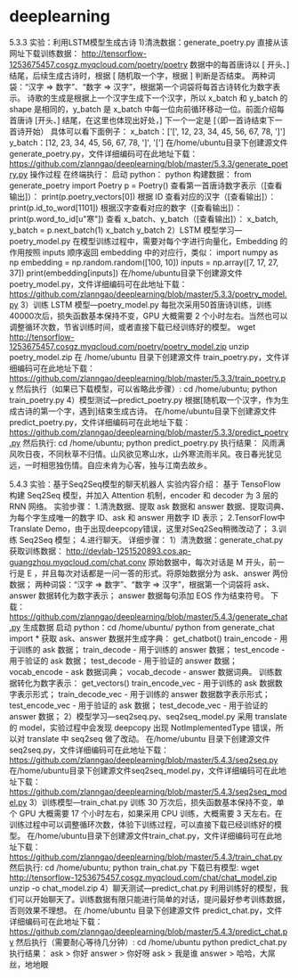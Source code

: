 # deeplearning
5.3.3 实验：利用LSTM模型生成古诗
1)清洗数据：generate_poetry.py
直接从该网址下载训练数据：
http://tensorflow-1253675457.cosgz.myqcloud.com/poetry/poetry
数据中的每首唐诗以 [ 开头、] 结尾，后续生成古诗时，根据 [ 随机取一个字，根据 ] 判断是否结束。
两种词袋：“汉字 => 数字”、“数字 => 汉字”，根据第一个词袋将每首古诗转化为数字表示。
诗歌的生成是根据上一个汉字生成下一个汉字，所以 x_batch 和 y_batch 的 shape 是相同的，y_batch 是 x_batch 中每一位向前循环移动一位。前面介绍每首唐诗 [开头、] 结尾，在这里也体现出好处，] 下一个一定是 [（即一首诗结束下一首诗开始）
具体可以看下面例子：
x_batch：['[', 12, 23, 34, 45, 56, 67, 78, ']']
y_batch：[12, 23, 34, 45, 56, 67, 78, ']', '[']
在/home/ubuntu目录下创建源文件generate_poetry.py，文件详细编码可在此地址下载：https://github.com/zlanngao/deeplearning/blob/master/5.3.3/generate_poetry.py
操作过程
在终端执行：
启动 python：
python
构建数据：
from generate_poetry import Poetry
p = Poetry()
查看第一首唐诗数字表示（[查看输出]）：
print(p.poetry_vectors[0])
根据 ID 查看对应的汉字（[查看输出]）：
print(p.id_to_word[1101])
根据汉字查看对应的数字（[查看输出]）：
print(p.word_to_id[u"寒"])
查看 x_batch、y_batch（[查看输出]）：
x_batch, y_batch = p.next_batch(1)
x_batch
y_batch
2）LSTM 模型学习—poetry_model.py
在模型训练过程中，需要对每个字进行向量化，Embedding 的作用按照 inputs 顺序返回 embedding 中的对应行，类似：
import numpy as np
embedding = np.random.random([100, 10]) 
inputs = np.array([7, 17, 27, 37])
print(embedding[inputs])
在/home/ubuntu目录下创建源文件 poetry_model.py，文件详细编码可在此地址下载：https://github.com/zlanngao/deeplearning/blob/master/5.3.3/poetry_model.py
3）训练 LSTM 模型—poetry_model.py
每批次采用50首唐诗训练，训练40000次后，损失函数基本保持不变，GPU 大概需要 2 个小时左右。当然也可以调整循环次数，节省训练时间，或者直接下载已经训练好的模型。
wget http://tensorflow-1253675457.cosgz.myqcloud.com/poetry/poetry_model.zip
unzip poetry_model.zip
在 /home/ubuntu 目录下创建源文件 train_poetry.py，文件详细编码可在此地址下载：https://github.com/zlanngao/deeplearning/blob/master/5.3.3/train_poetry.py
然后执行（如果已下载模型，可以省略此步骤）:
cd /home/ubuntu;
python train_poetry.py
4）模型测试—predict_poetry.py
根据[随机取一个汉字，作为生成古诗的第一个字，遇到]结束生成古诗。
在/home/ubuntu目录下创建源文件predict_poetry.py，文件详细编码可在此地址下载：https://github.com/zlanngao/deeplearning/blob/master/5.3.3/predict_poetry.py
然后执行:
cd /home/ubuntu;
python predict_poetry.py
执行结果：
风雨满风吹日夜，不同秋草不归情。山风欲见寒山水，山外寒流雨半风。夜日春光犹见远，一时相思独伤情。自应未肯为心客，独与江南去故乡。

5.4.3 实验：基于Seq2Seq模型的聊天机器人
实验内容介绍：
基于 TensoFlow 构建 Seq2Seq 模型，并加入 Attention 机制，encoder 和 decoder 为 3 层的 RNN 网络。
实验步骤：
1.清洗数据、提取 ask 数据和 answer 数据、提取词典、为每个字生成唯一的数字 ID、ask 和 answer 用数字 ID 表示；
2.TensorFlow中Translate Demo，由于出现deepcopy错误，这里对Seq2Seq稍微改动了；
3.训练 Seq2Seq 模型；
4.进行聊天。
详细步骤：
1）清洗数据：generate_chat.py
获取训练数据：
http://devlab-1251520893.cos.ap-guangzhou.myqcloud.com/chat.conv
原始数据中，每次对话是 M 开头，前一行是 E ，并且每次对话都是一问一答的形式。将原始数据分为 ask、answer 两份数据；
两种词袋：“汉字 => 数字”、“数字 => 汉字”，根据第一个词袋将 ask、answer 数据转化为数字表示；
answer 数据每句添加 EOS 作为结束符号。
下载：https://github.com/zlanngao/deeplearning/blob/master/5.4.3/generate_chat.py
生成数据
启动 python：cd /home/ubuntu/
python
from generate_chat import *
获取 ask、answer 数据并生成字典：
get_chatbot()
train_encode - 用于训练的 ask 数据；
train_decode - 用于训练的 answer 数据；
test_encode - 用于验证的 ask 数据；
test_decode - 用于验证的 answer 数据；
vocab_encode - ask 数据词典；
vocab_decode - answer 数据词典。
训练数据转化为数字表示：
get_vectors()
train_encode_vec - 用于训练的 ask 数据数字表示形式；
train_decode_vec - 用于训练的 answer 数据数字表示形式；
test_encode_vec - 用于验证的 ask 数据；
test_decode_vec - 用于验证的 answer 数据；
2）模型学习—seq2seq.py、seq2seq_model.py
采用 translate 的 model，实验过程中会发现 deepcopy 出现 NotImplementedType 错误，所以对 translate 中 seq2seq 做了改动。
在/home/ubuntu 目录下创建源文件seq2seq.py，文件详细编码可在此地址下载：https://github.com/zlanngao/deeplearning/blob/master/5.4.3/seq2seq.py
在/home/ubuntu目录下创建源文件seq2seq_model.py，文件详细编码可在此地址下载：https://github.com/zlanngao/deeplearning/blob/master/5.4.3/seq2seq_model.py
3）训练模型—train_chat.py
训练 30 万次后，损失函数基本保持不变，单个 GPU 大概需要 17 个小时左右，如果采用 CPU 训练，大概需要 3 天左右。在训练过程中可以调整循环次数，体验下训练过程，可以直接下载已经训练好的模型。
在/home/ubuntu目录下创建源文件train_chat.py，文件详细编码可在此地址下载：https://github.com/zlanngao/deeplearning/blob/master/5.4.3/train_chat.py
然后执行:
cd /home/ubuntu;
python train_chat.py
下载已有模型:
wget http://tensorflow-1253675457.cosgz.myqcloud.com/chat/chat_model.zip
unzip -o chat_model.zip
4）聊天测试—predict_chat.py
利用训练好的模型，我们可以开始聊天了。训练数据有限只能进行简单的对话，提问最好参考训练数据，否则效果不理想。
在 /home/ubuntu 目录下创建源文件 predict_chat.py，文件详细编码可在此地址下载：https://github.com/zlanngao/deeplearning/blob/master/5.4.3/predict_chat.py
然后执行（需要耐心等待几分钟）:
cd /home/ubuntu
python predict_chat.py
执行结果：
ask > 你好
answer > 你好呀
ask > 我是谁
answer > 哈哈，大屌丝，地地眼
